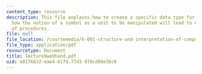 ```yaml
---
content_type: resource
description: This file explains how to create a specific data type for symbols, and
  how the notion of a symbol as a unit to be manipulated will lead to different kinds
  of procedures.
file: null
file_location: /coursemedia/6-001-structure-and-interpretation-of-computer-programs-spring-2005/e8176832eae4617d77d3979cd89e36c8_lecture9webhand.pdf
file_type: application/pdf
resourcetype: Document
title: lecture9webhand.pdf
uid: e8176832-eae4-617d-77d3-979cd89e36c8
---
```


